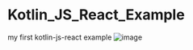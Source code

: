 # Kotlin_JS_React_Example
my first kotlin-js-react example
![image](https://user-images.githubusercontent.com/55890012/171604615-a53b00b0-9fc7-46a1-98f6-0a610ea43dc6.png)
